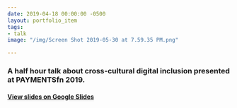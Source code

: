 ```yaml
---
date: 2019-04-18 00:00:00 -0500
layout: portfolio_item
tags:
- talk
image: "/img/Screen Shot 2019-05-30 at 7.59.35 PM.png"

---
```

### A half hour talk about cross-cultural digital inclusion presented at PAYMENTSfn 2019.

#### [View slides on Google Slides](https://docs.google.com/presentation/d/1EuKMdX8AXRmiYSEmNS07Ld5ZLLawq4E_ytruViZY0Y0/edit?usp=sharing)